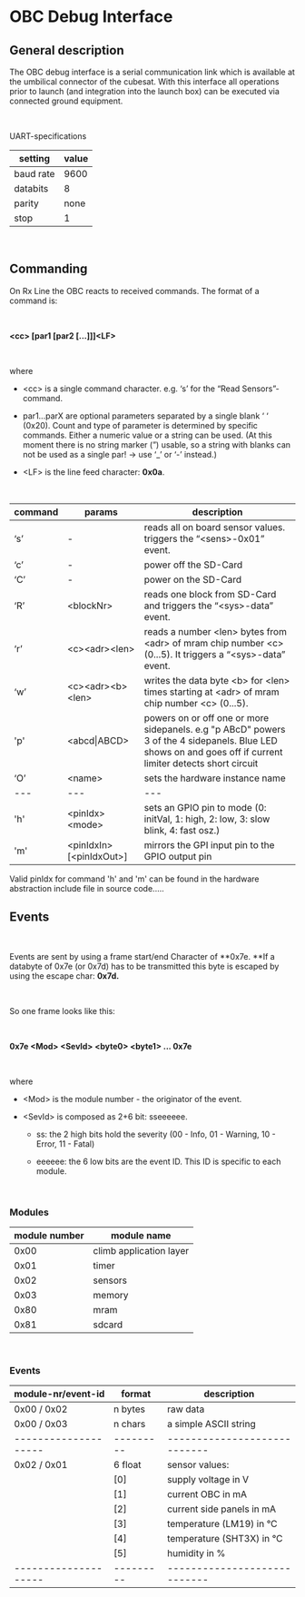 OBC Debug Interface
===================

General description
-------------------

The OBC debug interface is a serial communication link which is available at the
umbilical connector of the cubesat. With this interface all operations prior to
launch (and integration into the launch box) can be executed via connected
ground equipment.

 

UART-specifications

| setting   | value |
|-----------|-------|
| baud rate | 9600  |
| databits  | 8     |
| parity    | none  |
| stop      | 1     |

 

Commanding
----------

On Rx Line the OBC reacts to received commands. The format of a command is:

 

**\<cc\> [par1 [par2 [...]]]\<LF\>**

 

where

-   \<cc\> is a single command character. e.g. ‘s’ for the “Read
    Sensors”-command.

-   par1...parX are optional parameters separated by a single blank ‘ ‘ (0x20).
    Count and type of parameter is determined by specific commands. Either a
    numeric value or a string can be used. (At this moment there is no string
    marker (”) usable, so a string with blanks can not be used as a single par!
    -\> use ‘_’ or ‘-’ instead.)

-   \<LF\> is the line feed character: **0x0a**.

 

| command | params                    | description                                                                                                      |
|---------|---------------------------|------------------------------------------------------------------------------------------------------------------|
| ‘s’     | \-                        | reads all on board sensor values. triggers the “\<sens\>-0x01” event.                                            |
| ‘c’     | \-                        | power off the SD-Card                                                                                            |
| ‘C’     | \-                        | power on the SD-Card                                                                                             |
| ‘R’     | \<blockNr\>               | reads one block from SD-Card and triggers the “\<sys\>-data” event.                                              |
| ‘r’     | \<c\>\<adr\>\<len\>       | reads a number \<len\> bytes from \<adr\> of mram chip number \<c\> (0...5). It triggers a “\<sys\>-data” event. |
| ‘w’     | \<c\>\<adr\>\<b\>\<len\>  | writes the data byte \<b\> for \<len\> times starting at \<adr\> of mram chip number \<c\> (0...5).              |
| 'p'     | \<abcd\|ABCD\>            | powers on or off one or more sidepanels. e.g "p ABcD" powers 3 of the 4 sidepanels. Blue LED shows on and goes off if current limiter detects short circuit | 
| ‘O’     | \<name\>                  | sets the hardware instance name                                                                                  |
| ---     | ---                       | ---                                                                                                              |
| 'h'     | \<pinIdx\> \<mode\>       | sets an GPIO pin to mode (0: initVal, 1: high, 2: low, 3: slow blink, 4: fast osz.)                              |
| 'm'     | \<pinIdxIn\> [\<pinIdxOut\>] | mirrors the GPI input pin to the GPIO output pin 																 |

Valid pinIdx for command 'h' and 'm' can be found in the hardware abstraction include file in source code..... 

Events
------

 

Events are sent by using a frame start/end Character of **0x7e. **If a databyte
of 0x7e (or 0x7d) has to be transmitted this byte is escaped by using the escape
char: **0x7d.**

 

So one frame looks like this:

 

**0x7e \<Mod\> \<SevId\> \<byte0\> \<byte1\> ... 0x7e**

 

where

-   \<Mod\> is the module number - the originator of the event.

-   \<SevId\> is composed as 2+6 bit: sseeeeee.

    -   ss: the 2 high bits hold the severity (00 - Info, 01 - Warning, 10 -
        Error, 11 - Fatal)

    -   eeeeee: the 6 low bits are the event ID. This ID is specific to each
        module.

 

### Modules

| module number | module name             |
|---------------|-------------------------|
| 0x00          | climb application layer |
| 0x01          | timer                   |
| 0x02          | sensors                 |
| 0x03          | memory                  |
| 0x80          | mram                    |
| 0x81          | sdcard                  |

 

### Events

| module-nr/event-id | format  | description                |
|--------------------|---------|----------------------------|
| 0x00 / 0x02        | n bytes | raw data                   |
| 0x00 / 0x03        | n chars | a simple ASCII string      |
|--------------------|---------|----------------------------|
| 0x02 / 0x01        | 6 float | sensor values:             |
|                    |   [0]   | supply voltage in V        |
|                    |   [1]   | current OBC   in mA        |
|                    |   [2]   | current side panels in mA  |
|                    |   [3]   | temperature (LM19) in °C   |
|                    |   [4]   | temperature (SHT3X) in °C  |
|                    |   [5]   | humidity in %   			|
|--------------------|---------|----------------------------|
